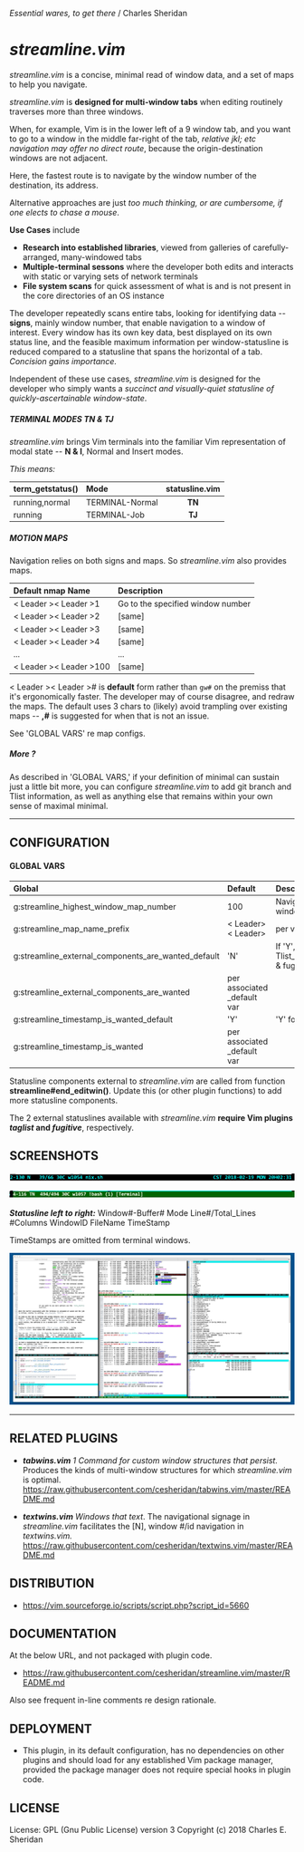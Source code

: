 _Essential wares, to get there_ / Charles Sheridan

# _streamline.vim_

_streamline.vim_ is a concise, minimal read of window data, and a set of maps to help you navigate.

_streamline.vim_ is **designed for multi-window tabs** when editing routinely traverses more than three windows.  

When, for example, Vim is in the lower left of a 9 window tab, and you want to go to a window in the middle far-right of the tab, _relative jkl; etc navigation may offer no direct route_, because the origin-destination windows are not adjacent.  

Here, the fastest route is to navigate by the window number of the destination, its address.  

Alternative approaches are just _too much thinking, or are cumbersome, if one elects to chase a mouse_.

**Use Cases** include 
* **Research into established libraries**, viewed from galleries of carefully-arranged, many-windowed tabs
* **Multiple-terminal sessons** where the developer both edits and interacts with static or varying sets of network terminals
* **File system scans** for quick assessment of what is and is not present in the core directories of an OS instance

The developer repeatedly scans entire tabs, looking for identifying data -- **signs**, mainly window number, that enable navigation to a window of interest.  Every window has its own key data, best displayed on its own status line, and the feasible maximum information per window-statusline is reduced compared to a statusline that spans the horizontal of a tab. _Concision gains importance._

Independent of these use cases, _streamline.vim_ is designed for the developer who simply wants a _succinct and visually-quiet statusline of quickly-ascertainable window-state_.

##### TERMINAL MODES TN & TJ
_streamline.vim_ brings Vim terminals into the familiar Vim representation of modal state -- **N & I**, Normal and Insert modes.

_This means:_

| term_getstatus()  | Mode | statusline.vim|
| :--- | :--- | :---: | 
|running,normal | TERMINAL-Normal |**TN**|
|running | TERMINAL-Job |**TJ**|

##### MOTION MAPS
Navigation relies on both signs and maps.  So _streamline.vim_ also provides maps.

| Default nmap Name |  Description | 
| :--- | :--- | 
|< Leader >< Leader >1 |Go to the specified window number|
|< Leader >< Leader >2 |[same]|
|< Leader >< Leader >3 |[same]|
|< Leader >< Leader >4  | [same] |
|...|...|
|< Leader >< Leader >100|[same]|

< Leader >< Leader ># is **default** form rather than `gw#` on the premiss that it's ergonomically faster.  The developer may of course disagree, and redraw the maps.  The default uses 3 chars to (likely) avoid trampling over existing maps -- **,#** is suggested for when that is not an issue.

See 'GLOBAL VARS' re map configs.

##### More ?
As described in 'GLOBAL VARS,' if your definition of minimal can sustain just a little bit more, you can configure _streamline.vim_ to add git branch and Tlist information, as well as anything else that remains within your own sense of maximal minimal.
___

## CONFIGURATION
#### GLOBAL VARS

| Global | Default |  Description | 
| :--- |  :--- | :--- | 
|g:streamline_highest_window_map_number| 100| Navigation map w/ highest window number  |
|g:streamline_map_name_prefix|< Leader>< Leader> | per var name  |
|g:streamline_external_components_are_wanted_default |'N' | If 'Y', statusline includes Tlist_Get_Tagname_By_Line() & fugitive#statusline() |
|g:streamline_external_components_are_wanted| per associated _default var ||
|g:streamline_timestamp_is_wanted_default|'Y' | 'Y' for timestamp display  |
|g:streamline_timestamp_is_wanted|  per associated _default var |||

Statusline components external to _streamline.vim_  are called from function **streamline#end_editwin()**.  Update this (or other plugin functions) to add more statusline components.

The 2 external statuslines available with _streamline.vim_ **require Vim plugins _taglist_ and _fugitive_**, respectively.


## SCREENSHOTS

[n]: ./doc_graphics/images/streamline.n.jpg?raw=true  "n"
![alt text][n]

[tn]: ./doc_graphics/images/streamline.tn.jpg?raw=true  "tn"
![alt text][tn]

_**Statusline left to right:**_ Window#-Buffer# Mode Line#/Total_Lines #Columns WindowID FileName TimeStamp

TimeStamps are omitted from terminal windows.

[8windows]: ./doc_graphics/images/streamline.8windows.jpg?raw=true  "8windows"
![alt text][8windows]
___

## RELATED PLUGINS
*  _**tabwins.vim** 1 Command for custom window structures that persist._  Produces the kinds of multi-window structures for which _streamline.vim_ is optimal.
  https://raw.githubusercontent.com/cesheridan/tabwins.vim/master/README.md

*  _**textwins.vim** Windows that text_.  The navigational signage in _streamline.vim_ facilitates the \[N\], window #/id navigation in _textwins.vim._ 
  https://raw.githubusercontent.com/cesheridan/textwins.vim/master/README.md

## DISTRIBUTION
* https://vim.sourceforge.io/scripts/script.php?script_id=5660

## DOCUMENTATION
At the below URL, and not packaged with plugin code.
* https://raw.githubusercontent.com/cesheridan/streamline.vim/master/README.md

Also see frequent in-line comments re design rationale.

## DEPLOYMENT
* This plugin, in its default configuration, has no dependencies on other plugins and should load for any established Vim package manager, provided the package manager does not require special hooks in plugin code.  

## LICENSE 
License: GPL (Gnu Public License) version 3
Copyright (c) 2018 Charles E. Sheridan
